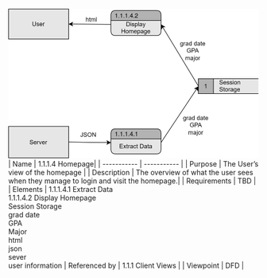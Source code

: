 ![DFD](https://github.com/MckennahPalmer/CSE430/blob/Team3_GH/DFD%20homepage%201.1.1.4.drawio%20(2).svg)
| Name | 1.1.1.4 Homepage|
| ----------- | ----------- |
| Purpose | The User’s view of the homepage |
| Description | The overview of what the user sees when they manage to login and visit the homepage.|
| Requirements | TBD |
| Elements | 1.1.1.4.1 Extract Data <br> 1.1.1.4.2 Display Homepage <br> Session Storage <br> grad date <br> GPA <br> Major <br> html <br> json <br> sever <br> user information
| Referenced by | 1.1.1 Client Views  |
| Viewpoint | DFD |
